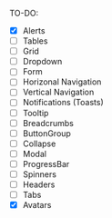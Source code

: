 TO-DO:

- [x] Alerts
- [ ] Tables
- [ ] Grid
- [ ] Dropdown
- [ ] Form
- [ ] Horizonal Navigation
- [ ] Vertical Navigation
- [ ] Notifications (Toasts)
- [ ] Tooltip
- [ ] Breadcrumbs
- [ ] ButtonGroup
- [ ] Collapse
- [ ] Modal
- [ ] ProgressBar
- [ ] Spinners
- [ ] Headers
- [ ] Tabs
- [x] Avatars
